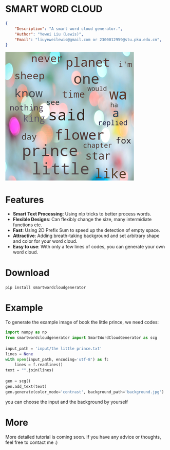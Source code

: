 # SMART WORD CLOUD
```json
{
    "Description": "A smart word cloud generator.",
    "Author": "Yewei Liu (Lewis)",
    "Email": "liuyeweilewis@gmail.com or 2300012959@stu.pku.edu.cn",
}
```

![Example Image](thelittleprince.png)

# Features
- **Smart Text Processing**: Using nlp tricks to better process words.
- **Flexible Designs**: Can flexibly change the size, many intermidiate functions etc.
- **Fast**: Using 2D Prefix Sum to speed up the detection of empty space.
- **Attractive**: Adding breath-taking background and set arbitrary shape and color   for your word cloud.
- **Easy to use**: With only a few lines of codes, you can generate your own word cloud.

# Download
`pip install smartwordcloudgenerator`

# Example
To generate the example image of book the little prince, we need codes:
```python
import numpy as np
from smartwordcloudgenerator import SmartWordCloudGenerator as scg

input_path = 'input/the little prince.txt'
lines = None
with open(input_path, encoding='utf-8') as f:
    lines = f.readlines()
text = "".join(lines)

gen = scg()
gen.add_text(text)
gen.generate(color_mode='contrast', background_path='background.jpg')
```
you can choose the input and the background by yourself

# More
More detailed tutorial is coming soon.
If you have any advice or thoughts, feel free to contact me :)